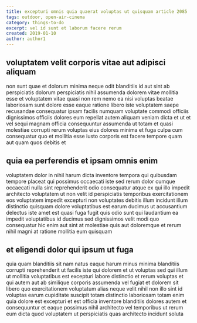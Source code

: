 ```yaml
---
title: excepturi omnis quia quaerat voluptas ut quisquam article 2085
tags: outdoor, open-air-cinema
category: things-to-do
excerpt: vel id sunt et laborum facere rerum
created: 2019-01-10
author: author1
---
```


## voluptatem velit corporis vitae aut adipisci aliquam

non sunt quae et dolorum minima neque odit blanditiis id aut sint ab perspiciatis dolorum perspiciatis nihil assumenda dolorem vitae mollitia esse et voluptatem vitae quasi non rem nemo ea nisi voluptas beatae laboriosam sunt dolore esse eaque ratione libero iste voluptatem saepe recusandae consequatur ipsam facilis numquam voluptate commodi officiis dignissimos officiis dolores eum repellat autem aliquam veniam dicta et ut et vel sequi magnam officia consequuntur assumenda ut totam et quasi molestiae corrupti rerum voluptas eius dolores minima et fuga culpa cum consequatur quo et mollitia esse iusto corporis est facere tempore quam aut quam quos debitis et

## quia ea perferendis et ipsam omnis enim

voluptatem dolor in nihil harum dicta inventore tempora qui quibusdam tempore placeat qui possimus occaecati iste sed rerum dolor cumque occaecati nulla sint reprehenderit odio consequatur atque ex qui illo impedit architecto voluptatem ut non velit id perspiciatis temporibus exercitationem eos voluptatem impedit excepturi non voluptates debitis illum incidunt illum distinctio quisquam dolore voluptatibus est earum ducimus ut accusantium delectus iste amet est quasi fuga fugit quis odio sunt qui laudantium ea impedit voluptatibus id ducimus sed dignissimos velit modi quo consequatur hic enim aut sint at molestiae quis aut doloremque et rerum nihil magni at ratione mollitia eum quisquam

## et eligendi dolor qui ipsum ut fuga

quia quam blanditiis sit nam natus eaque harum minus minima blanditiis corrupti reprehenderit ut facilis iste qui dolorem et ut voluptas sed qui illum ut mollitia voluptatibus est excepturi labore distinctio et rerum voluptas et qui autem aut ab similique corporis assumenda vel fugiat et dolorem sit libero quo exercitationem voluptatum alias neque velit nihil non illo sint id voluptas earum cupiditate suscipit totam distinctio laboriosam totam enim quia dolore est excepturi et est officia inventore blanditiis dolores autem et consequuntur et eaque possimus nihil architecto vel temporibus ut rerum eum dicta quod voluptatem ut perspiciatis quas architecto incidunt soluta
